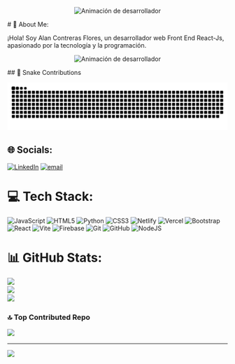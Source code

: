 <p align="center">
  <img src="https://github.com/Adityakanoi2001/Adityakanoi2001/blob/8b3abf28d4d62728caf9ee9c177f48b058cbb997/assets/header.png?raw=true" alt="Animación de desarrollador"/>
</p>
# 💫 About Me:

¡Hola! Soy Alan Contreras Flores, un desarrollador web Front End React-Js, apasionado por la tecnología y la programación.
<p align="center">
  <img src="https://github.com/Adam-pw/Adam-pw/blob/main/animation_500_kxa883sd.gif?raw=true" alt="Animación de desarrollador" width="500"/>
</p>
## 🐍 Snake Contributions

<p align="center">
  <img src="https://raw.githubusercontent.com/Platane/snk/output/github-contribution-grid-snake.svg" alt="snake gif" />
</p>


## 🌐 Socials:
[![LinkedIn](https://img.shields.io/badge/LinkedIn-%230077B5.svg?logo=linkedin&logoColor=white)](https://linkedin.com/in/www.linkedin.com/in/alanbenitocontrerasflores250784) [![email](https://img.shields.io/badge/Email-D14836?logo=gmail&logoColor=white)](mailto:alancontreras784@gmail.com) 

# 💻 Tech Stack:
![JavaScript](https://img.shields.io/badge/javascript-%23323330.svg?style=for-the-badge&logo=javascript&logoColor=%23F7DF1E) ![HTML5](https://img.shields.io/badge/html5-%23E34F26.svg?style=for-the-badge&logo=html5&logoColor=white) ![Python](https://img.shields.io/badge/python-3670A0?style=for-the-badge&logo=python&logoColor=ffdd54) ![CSS3](https://img.shields.io/badge/css3-%231572B6.svg?style=for-the-badge&logo=css3&logoColor=white) ![Netlify](https://img.shields.io/badge/netlify-%23000000.svg?style=for-the-badge&logo=netlify&logoColor=#00C7B7) ![Vercel](https://img.shields.io/badge/vercel-%23000000.svg?style=for-the-badge&logo=vercel&logoColor=white) ![Bootstrap](https://img.shields.io/badge/bootstrap-%238511FA.svg?style=for-the-badge&logo=bootstrap&logoColor=white) ![React](https://img.shields.io/badge/react-%2320232a.svg?style=for-the-badge&logo=react&logoColor=%2361DAFB) ![Vite](https://img.shields.io/badge/vite-%23646CFF.svg?style=for-the-badge&logo=vite&logoColor=white) ![Firebase](https://img.shields.io/badge/firebase-a08021?style=for-the-badge&logo=firebase&logoColor=ffcd34) ![Git](https://img.shields.io/badge/git-%23F05033.svg?style=for-the-badge&logo=git&logoColor=white) ![GitHub](https://img.shields.io/badge/github-%23121011.svg?style=for-the-badge&logo=github&logoColor=white) ![NodeJS](https://img.shields.io/badge/node.js-6DA55F?style=for-the-badge&logo=node.js&logoColor=white)
# 📊 GitHub Stats:
![](https://github-readme-stats.vercel.app/api?username=AlanContreras784&theme=github_dark&hide_border=false&include_all_commits=true&count_private=false)<br/>
![](https://nirzak-streak-stats.vercel.app/?user=AlanContreras784&theme=github_dark&hide_border=false)<br/>
![](https://github-readme-stats.vercel.app/api/top-langs/?username=AlanContreras784&theme=github_dark&hide_border=false&include_all_commits=true&count_private=false&layout=compact)

### 🔝 Top Contributed Repo
![](https://github-contributor-stats.vercel.app/api?username=AlanContreras784&limit=5&theme=dark&combine_all_yearly_contributions=true)

---
[![](https://visitcount.itsvg.in/api?id=AlanContreras784&icon=0&color=0)](https://visitcount.itsvg.in)

<!-- Proudly created with GPRM ( https://gprm.itsvg.in ) -->
